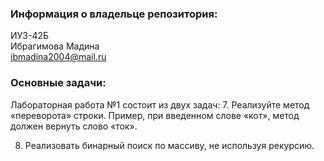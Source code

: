 ### Информация о владельце репозитория:
ИУ3-42Б  
Ибрагимова Мадина  
ibmadina2004@mail.ru
### Основные задачи:
Лабораторная работа №1 состоит из двух задач:
7. Реализуйте метод «переворота» строки. Пример, при введенном слове «кот», метод должен вернуть слово «ток».
  
8. Реализовать бинарный поиск по массиву, не используя рекурсию.
